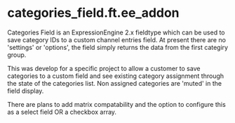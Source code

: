 categories_field.ft.ee_addon
============================

Categories Field is an ExpressionEngine 2.x fieldtype which can be used to save category IDs to a custom channel entries field. At present there are no 'settings' or 'options', the field simply returns the data from the first categiry group.

This was develop for a specific project to allow a customer to save categories to a custom field and see existing category assignment through the state of the categories list. Non assigned categories are 'muted' in the field display.

There are plans to add matrix compatability and the option to configure this as a select field OR a checkbox array.